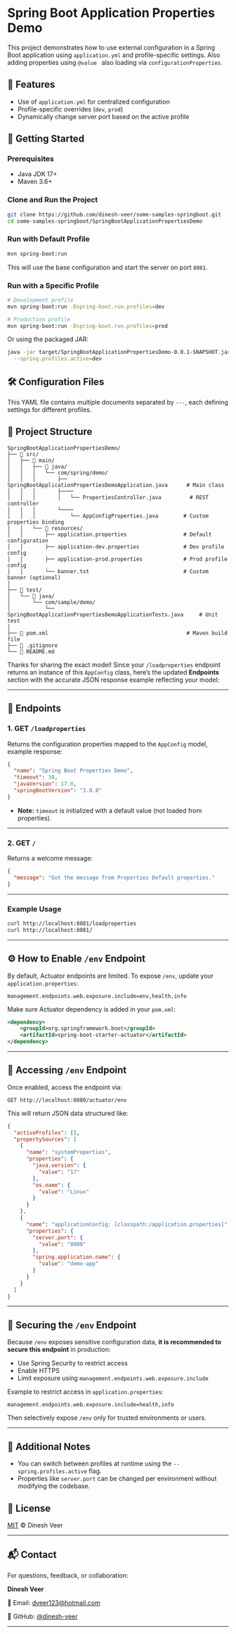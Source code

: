 # Spring Boot Application Properties Demo

This project demonstrates how to use external configuration in a Spring Boot application using `application.yml` and profile-specific settings.
Also adding properties using `@value ` also loading via `configurationProperties`.

## 🧩 Features

- Use of `application.yml` for centralized configuration
- Profile-specific overrides (`dev`, `prod`)
- Dynamically change server port based on the active profile

## 🚀 Getting Started

### Prerequisites

- Java JDK 17+
- Maven 3.6+

### Clone and Run the Project

```bash
git clone https://github.com/dinesh-veer/some-samples-springboot.git
cd some-samples-springboot/SpringBootApplicationPropertiesDemo
````

### Run with Default Profile

```bash
mvn spring-boot:run
```

This will use the base configuration and start the server on port `8081`.

### Run with a Specific Profile

```bash
# Development profile
mvn spring-boot:run -Dspring-boot.run.profiles=dev

# Production profile
mvn spring-boot:run -Dspring-boot.run.profiles=prod
```

Or using the packaged JAR:

```bash
java -jar target/SpringBootApplicationPropertiesDemo-0.0.1-SNAPSHOT.jar \
  --spring.profiles.active=dev
```

## 🛠 Configuration Files

This YAML file contains multiple documents separated by `---`, each defining settings for different profiles.

## 📂 Project Structure
```
SpringBootApplicationPropertiesDemo/
├── 📁 src/
│   ├── 📁 main/
│   │   ├── 📁 java/
│   │   │   └── com/spring/demo/
│   │   │       ├── SpringBootApplicationPropertiesDemoApplication.java      # Main class
│   │   │       ├────
│   │   │       │   └── PropertiesController.java         # REST controller
│   │   │       └────
│   │   │           └── AppConfigProperties.java        # Custom properties binding
│   │   └── 📁 resources/
│   │       ├── application.properties                  # Default configuration
│   │       ├── application-dev.properties              # Dev profile config
│   │       ├── application-prod.properties             # Prod profile config
│   │       └── banner.txt                              # Custom banner (optional)
│
├── 📁 test/
│   └── 📁 java/
│       └── com/sample/demo/
│           └── SpringBootApplicationPropertiesDemoApplicationTests.java     # Unit test
│
├── 📄 pom.xml                                            # Maven build file
├── 📄 .gitignore
└── 📄 README.md
```
Thanks for sharing the exact model! Since your `/loadproperties` endpoint returns an instance of this `AppConfig` class, here’s the updated **Endpoints** section with the accurate JSON response example reflecting your model:

---

## 🚀 Endpoints

### 1. GET `/loadproperties`

Returns the configuration properties mapped to the `AppConfig` model, example response:

```json
{
  "name": "Spring Boot Properties Demo",
  "timeout": 30,
  "javaVersion": 17.0,
  "springBootVersion": "3.0.0"
}
```

* **Note:**
  `timeout` is initialized with a default value (not loaded from properties).

---

### 2. GET `/`

Returns a welcome message:

```json
{
  "message": "Got the message from Properties Default properties."
}
```

---

### Example Usage

```bash
curl http://localhost:8081/loadproperties
curl http://localhost:8081/
```

---

## ⚙️ How to Enable `/env` Endpoint

By default, Actuator endpoints are limited. To expose `/env`, update your `application.properties`:

```properties
management.endpoints.web.exposure.include=env,health,info
```

Make sure Actuator dependency is added in your `pom.xml`:

```xml
<dependency>
    <groupId>org.springframework.boot</groupId>
    <artifactId>spring-boot-starter-actuator</artifactId>
</dependency>
```

---

## 🚀 Accessing `/env` Endpoint

Once enabled, access the endpoint via:

```
GET http://localhost:8080/actuator/env
```

This will return JSON data structured like:

```json
{
  "activeProfiles": [],
  "propertySources": [
    {
      "name": "systemProperties",
      "properties": {
        "java.version": {
          "value": "17"
        },
        "os.name": {
          "value": "Linux"
        }
      }
    },
    {
      "name": "applicationConfig: [classpath:/application.properties]",
      "properties": {
        "server.port": {
          "value": "8080"
        },
        "spring.application.name": {
          "value": "demo-app"
        }
      }
    }
  ]
}
```

---

## 🔐 Securing the `/env` Endpoint

Because `/env` exposes sensitive configuration data, **it is recommended to secure this endpoint** in production:

* Use Spring Security to restrict access
* Enable HTTPS
* Limit exposure using `management.endpoints.web.exposure.include`

Example to restrict access in `application.properties`:

```properties
management.endpoints.web.exposure.include=health,info
```

Then selectively expose `/env` only for trusted environments or users.

---

## 📘 Additional Notes

* You can switch between profiles at runtime using the `--spring.profiles.active` flag.
* Properties like `server.port` can be changed per environment without modifying the codebase.

## 📝 License

[MIT](../LICENSE) © Dinesh Veer

---
## 📬 Contact

For questions, feedback, or collaboration:

**Dinesh Veer**

📧 Email: [dveer123@hotmail.com](mailto:dveer123@hotmail.com)

🔗 GitHub: [@dinesh-veer](https://github.com/dinesh-veer)

---

